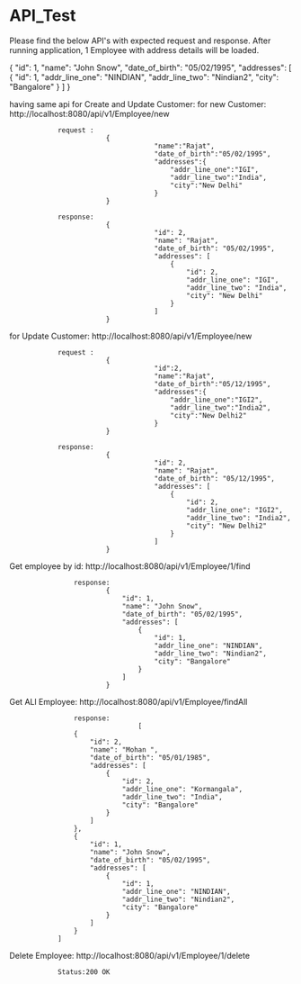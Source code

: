 # API_Test
Please find the below API's with expected request and response.
After running application,  1 Employee with address details will be loaded. 

{
    "id": 1,
    "name": "John Snow",
    "date_of_birth": "05/02/1995",
    "addresses": [
        {
            "id": 1,
            "addr_line_one": "NINDIAN",
            "addr_line_two": "Nindian2",
            "city": "Bangalore"
        }
    ]
}

having same api for Create and Update Customer:
for new Customer:
				http://localhost:8080/api/v1/Employee/new
				
				request :
							{
										"name":"Rajat",
										"date_of_birth":"05/02/1995",
										"addresses":{
											"addr_line_one":"IGI",
											"addr_line_two":"India",
											"city":"New Delhi"
										}
							}
							
				response:
							{
										"id": 2,
										"name": "Rajat",
										"date_of_birth": "05/02/1995",
										"addresses": [
											{
												"id": 2,
												"addr_line_one": "IGI",
												"addr_line_two": "India",
												"city": "New Delhi"
											}
										]
							}
							

for Update Customer:
				http://localhost:8080/api/v1/Employee/new
				
				request :
							{
										"id":2,
										"name":"Rajat",
										"date_of_birth":"05/12/1995",
										"addresses":{
											"addr_line_one":"IGI2",
											"addr_line_two":"India2",
											"city":"New Delhi2"
										}
							}
							
				response:
							{
										"id": 2,
										"name": "Rajat",
										"date_of_birth": "05/12/1995",
										"addresses": [
											{
												"id": 2,
												"addr_line_one": "IGI2",
												"addr_line_two": "India2",
												"city": "New Delhi2"
											}
										]
							}
											
							
							
Get employee by id:
					http://localhost:8080/api/v1/Employee/1/find
					
					response:
							{
								"id": 1,
								"name": "John Snow",
								"date_of_birth": "05/02/1995",
								"addresses": [
									{
										"id": 1,
										"addr_line_one": "NINDIAN",
										"addr_line_two": "Nindian2",
										"city": "Bangalore"
									}
								]
							}
							

Get ALl Employee:
					http://localhost:8080/api/v1/Employee/findAll
					
					response:
									[
					{
						"id": 2,
						"name": "Mohan ",
						"date_of_birth": "05/01/1985",
						"addresses": [
							{
								"id": 2,
								"addr_line_one": "Kormangala",
								"addr_line_two": "India",
								"city": "Bangalore"
							}
						]
					},
					{
						"id": 1,
						"name": "John Snow",
						"date_of_birth": "05/02/1995",
						"addresses": [
							{
								"id": 1,
								"addr_line_one": "NINDIAN",
								"addr_line_two": "Nindian2",
								"city": "Bangalore"
							}
						]
					}
				]
							
							
Delete Employee:
				http://localhost:8080/api/v1/Employee/1/delete
				
				Status:200 OK
				
						
								
 
